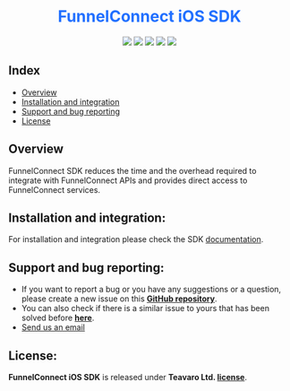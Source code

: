 <h1 align ="center"><b style='color:#2270FF'>FunnelConnect iOS SDK</b></h1>


<p align="center">
<a href="https://cocoapods.org/pods/FunnelConnect"><img src="https://img.shields.io/cocoapods/p/FunnelConnect.svg?style=flat"></a>
<a href="https://cocoapods.org/pods/FunnelConnect"><img src="https://img.shields.io/badge/Swift-5.3-F16D39.svg?style=flat"></a>
<a href="https://raw.githubusercontent.com/Teavaro/FunnelConnect/main/LICENSE"><img src="https://img.shields.io/cocoapods/l/FunnelConnect.svg?style=flat"></a>
<a href="https://docs.teavaro.com/teavaro/ios-sdk#iOSSDK-CocoaPods"><img src="https://img.shields.io/cocoapods/v/FunnelConnect.svg?style=flat-square&color=blue"></a>
<a href="https://docs.teavaro.com/teavaro/ios-sdk#iOSSDK-SwiftPackageManager(SPM)"><img src="https://img.shields.io/cocoapods/v/FunnelConnect.svg?style=flat-square&color=brightgreen&label=Swift Package Manager"></a>
</p>


</p>

## Index

- [Overview](#overview)
- [Installation and integration](#installation-and-integration)
- [Support and bug reporting](#support-and-bug-reporting)
- [License](#license)

## Overview
FunnelConnect SDK reduces the time and the overhead required to integrate with FunnelConnect APIs and provides direct access to FunnelConnect services.

## Installation and integration:
For installation and integration please check the SDK [documentation](https://docs.teavaro.com/teavaro/ios-sdk).


## Support and bug reporting:
- If you want to report a bug or you have any suggestions or a question, please create a new issue on this **[GitHub repository](https://github.com/Teavaro/FunnelConnect-iOS-SDK/issues/new)**.
- You can also check if there is a similar issue to yours that has been solved before **[here](https://github.com/Teavaro/FunnelConnect-iOS-SDK/issues?q=)**.
- [Send us an email](mailto:clientsdks@teavaro.com  "Email us")

## License:
**FunnelConnect iOS SDK** is released under **Teavaro Ltd. [license](https://github.com/Teavaro/FunnelConnect-iOS-SDK/blob/main/LICENSE)**.

